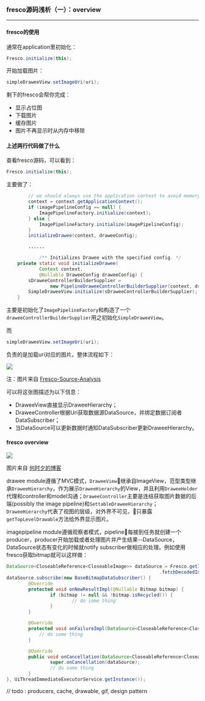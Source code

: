 ### fresco源码浅析（一）：overview
---

#### fresco的使用
通常在application里初始化：
```java
Fresco.initialize(this);
```
开始加载图片：
```java
simpleDraweeView.setImageUri(uri);
```
剩下的fresco会帮你完成：
* 显示占位图
* 下载图片
* 缓存图片
* 图片不再显示时从内存中移除

#### 上述两行代码做了什么
查看fresco源码，可以看到：
```java
Fresco.initialize(this);
```
主要做了：
```java
		// we should always use the application context to avoid memory leaks
		context = context.getApplicationContext();
		if (imagePipelineConfig == null) {
			ImagePipelineFactory.initialize(context);
		} else {
			ImagePipelineFactory.initialize(imagePipelineConfig);
		}
		initializeDrawee(context, draweeConfig);

		......

			/** Initializes Drawee with the specified config. */
	private static void initializeDrawee(
			Context context,
			@Nullable DraweeConfig draweeConfig) {
		sDraweeControllerBuilderSupplier =
				new PipelineDraweeControllerBuilderSupplier(context, draweeConfig);
		SimpleDraweeView.initialize(sDraweeControllerBuilderSupplier);
	}
```
主要是初始化了`ImagePipelineFactory`和构造了一个`draweeControllerBuilderSupplier`用之初始化`SimpleDraweeView`。

而
```java
simpleDraweeView.setImageUri(uri);
```
负责的是加载uri对应的图片。整体流程如下：

![](https://camo.githubusercontent.com/f3a3dc44d1281a12bbb98d5119a420e8c350911f/687474703a2f2f626c6f672e6465736d6f6e6479616f2e636f6d2f696d6167652f66726573636f2f73657175656e63655f6469616772616d5f736574557269536571312e504e47)

注：图片来自 [Fresco-Source-Analysis](https://github.com/desmond1121/Fresco-Source-Analysis/blob/2ccd3617574d97436ba8fb673e36c43efa28d900/Fresco%E6%BA%90%E7%A0%81%E5%88%86%E6%9E%90(3)%20-%20DraweeView%E6%98%BE%E7%A4%BA%E5%9B%BE%E5%B1%82%E6%A0%91.md)

可以将这张图描述为以下信息：

* DraweeView直接显示DraweeHierarchy；
* DraweeController根据Uri获取数据源DataSource，并绑定数据订阅者DataSubscriber；
* 当DataSource可以更新数据时通知DataSubscriber更新DraweeHierarchy。

#### fresco overview

![](https://upload-images.jianshu.io/upload_images/2911038-c8fb654a09bd843f?imageMogr2/auto-orient/)

图片来自 [何时夕的博客](https://www.jianshu.com/p/2dff47ae7666)


drawee module遵循了MVC模式，`DraweeView`继承自ImageView，范型类型继承`DraweeHierarchy`，作为展示`DraweeHierarchy`的View，并且利用`DraweeHolder`代理和controller和model沟通；`DraweeController`主要是连结获取图片数据的后端(possibly the image pipeline)和`SettableDraweeHierarchy`；`DraweeHierarchy`代表了视图的层级，对外界不可见，只暴露`getTopLevelDrawable`方法给外界显示图片。

imagepipeline module遵循观察者模式，pipeline每接到任务就创建一个producer，producer开始加载或者处理图片并产生结果--DataSource，DataSource状态有变化的时候就notify subscriber做相应的处理。例如使用fresco获取bitmap就可以这样做：
```java
DataSource<CloseableReference<CloseableImage>> dataSource = Fresco.getImagePipeline()
														.fetchDecodedImage(ImageRequestBuilder.newBuilderWithSource(uri).build(),activity);
dataSource.subscribe(new BaseBitmapDataSubscriber() {
		@Override
		protected void onNewResultImpl(@Nullable Bitmap bitmap) {
				if (bitmap != null && !bitmap.isRecycled()) {
						// do some thing
				}
		}

		@Override
		protected void onFailureImpl(DataSource<CloseableReference<CloseableImage>> dataSource) {
			// do some thing
		}

		@Override
		public void onCancellation(DataSource<CloseableReference<CloseableImage>> dataSource) {
				super.onCancellation(dataSource);
				// do some thing
		}
}, UiThreadImmediateExecutorService.getInstance());
```

// todo : producers, cache, drawable, gif, design pattern